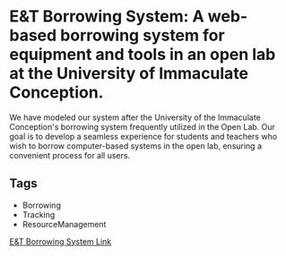 # E&T Borrowing System:  A web-based borrowing system for equipment and tools in an open lab at the University of Immaculate Conception.

We have modeled our system after the University of the Immaculate Conception's borrowing system frequently utilized in the Open Lab. Our goal is to develop a seamless experience for students and teachers who wish to borrow computer-based systems in the open lab, ensuring a convenient process for all users.  

## Tags  
- Borrowing
- Tracking
- ResourceManagement

[E&T Borrowing System Link](https://borrowingsystem.netlify.app/)
